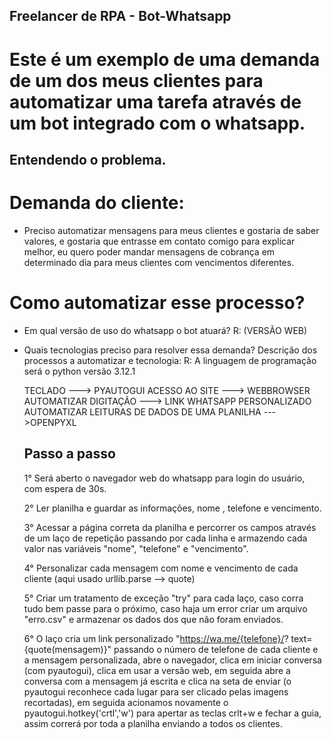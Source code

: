 ## Freelancer de RPA - Bot-Whatsapp
# Este é um exemplo de uma demanda de um dos meus clientes para automatizar uma tarefa através de um bot integrado com o whatsapp.

## Entendendo o problema.
# Demanda do cliente:
- Preciso automatizar mensagens para meus clientes e gostaria de saber valores, e gostaria que entrasse em contato comigo para explicar melhor, eu quero poder mandar mensagens de cobrança em determinado dia para meus clientes com vencimentos diferentes.

# Como automatizar esse processo?
- Em qual versão de uso do whatsapp o bot atuará? 
R: (VERSÃO WEB)

- Quais tecnologias preciso para resolver essa demanda?
  Descrição dos processos a automatizar e tecnologia:
  R: A linguagem de programação será o python versão 3.12.1
  
    TECLADO    ---> PYAUTOGUI
    ACESSO AO SITE  ---> WEBBROWSER
    AUTOMATIZAR DIGITAÇÃO  ---> LINK WHATSAPP PERSONALIZADO
    AUTOMATIZAR LEITURAS DE DADOS DE UMA PLANILHA --->OPENPYXL
    
    ## Passo a passo 
    1° Será aberto o navegador web do whatsapp para login do usuário, com espera de 30s.
    
    2°  Ler planilha e guardar as informações, nome , telefone e vencimento.
    
    3° Acessar a página correta da planilha e percorrer os campos através de um laço 
    de repetição passando por cada linha e armazendo cada valor nas variáveis "nome", "telefone" e "vencimento".
    
    4° Personalizar cada mensagem com nome e vencimento de cada cliente (aqui usado urllib.parse --> quote) 
    
    5° Criar um tratamento de exceção "try" para cada laço, caso corra tudo bem passe para o próximo, caso haja um error criar um arquivo "erro.csv" e armazenar os dados dos que não foram enviados.
    
    6° O laço cria um link personalizado "https://wa.me/{telefone}/? text={quote(mensagem)}" passando o número de telefone 
    de cada cliente e a mensagem personalizada, abre o navegador, clica em iniciar conversa (com pyautogui), clica em usar 
    a versão web, em seguida abre a conversa com a mensagem já escrita e clica na seta de enviar (o pyautogui reconhece cada lugar para ser clicado pelas imagens recortadas), em seguida acionamos novamente o pyautogui.hotkey('crtl','w') para apertar as teclas crlt+w e fechar a guia, assim correrá por toda a planilha enviando a todos os clientes.
